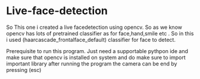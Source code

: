 # Live-face-detection

So This one i created a live facedetection using opencv.
So as we know opencv has lots of pretrained classifier as for face,hand,smile etc .
So in this i used (haarcascade_frontalface_default) classifier for face to detect.


Prerequisite to run this program.
Just need a supportable pythpon ide
and make sure that opencv is installed on system 
and do make sure to import important library
after running the program the camera can be end by pressing (esc)

